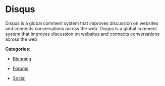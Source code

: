 # Disqus


Disqus is a global comment system that improves discussion on websites and connects conversations across the web.  Disqus is a global comment system that improves discussion on websites and connects conversations across the web



**Categories**:

- [Blogging](https://github.com/apis-list/apis-list#blogging)

- [Forums](https://github.com/apis-list/apis-list#forums)

- [Social](https://github.com/apis-list/apis-list#social)



